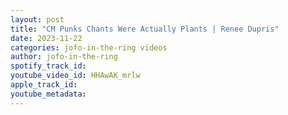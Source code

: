 ```yaml
---
layout: post
title: "CM Punks Chants Were Actually Plants | Renee Dupris"
date: 2023-11-22
categories: jofo-in-the-ring videos
author: jofo-in-the-ring
spotify_track_id: 
youtube_video_id: HHAwAK_mrlw
apple_track_id: 
youtube_metadata: 
---
```

